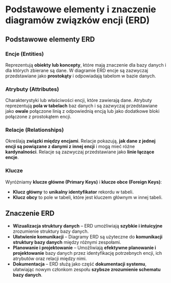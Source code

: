# Podstawowe elementy i znaczenie diagramów związków encji (ERD)

## Podstawowe elementy ERD

### Encje (Entities)
Reprezentują **obiekty lub koncepty**, które mają znaczenie dla bazy danych i dla których zbierane są dane. W diagramie ERD encje są zazwyczaj przedstawiane jako **prostokąty** i odpowiadają tabelom w bazie danych.

### Atrybuty (Attributes)
Charakterystyki lub właściwości encji, które zawierają dane. Atrybuty reprezentują **pola w tabelach** baz danych i są zazwyczaj przedstawiane jako **owale** połączone linią z odpowiednią encją lub jako dodatkowe bloki połączone z prostokątem encji.

### Relacje (Relationships)
Określają **związki między encjami**. Relacje pokazują, **jak dane z jednej encji są powiązane z danymi z innej encji** i mogą mieć różne **kardynalności**. Relacje są zazwyczaj przedstawiane jako **linie łączące encje**.

### Klucze
Wyróżniamy **klucze główne (Primary Keys)** i **klucze obce (Foreign Keys)**:
- **Klucz główny** to **unikalny identyfikator** rekordu w tabeli.
- **Klucz obcy** to pole w tabeli, które jest kluczem głównym w innej tabeli.

## Znaczenie ERD

- **Wizualizacja struktury danych** – ERD umożliwiają **szybkie i intuicyjne** zrozumienie struktury bazy danych.
- **Ułatwienie komunikacji** – Diagramy ERD są użyteczne do **komunikacji struktury bazy danych** między różnymi zespołami.
- **Planowanie i projektowanie** – Umożliwiają **efektywne planowanie i projektowanie** bazy danych przez identyfikację potrzebnych encji, ich atrybutów oraz relacji między nimi.
- **Dokumentacja** – ERD służą jako część **dokumentacji systemu**, ułatwiając nowym członkom zespołu **szybsze zrozumienie schematu bazy danych**.
